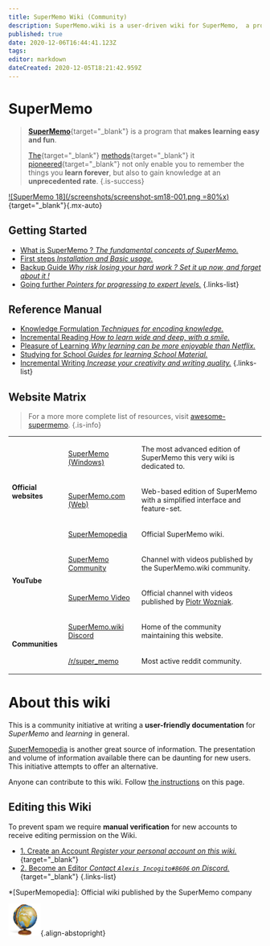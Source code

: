 ```yaml
---
title: SuperMemo Wiki (Community)
description: SuperMemo.wiki is a user-driven wiki for SuperMemo,  a program that makes learning easy and fun.
published: true
date: 2020-12-06T16:44:41.123Z
tags: 
editor: markdown
dateCreated: 2020-12-05T18:21:42.959Z
---
```


# SuperMemo

> [**SuperMemo**](https://super-memo.com/supermemo18.html){target="_blank"} is a program that **makes learning easy and fun**.
>
> [The](https://supermemo.guru/wiki/Spaced_repetition){target="_blank"} [methods](https://supermemo.guru/wiki/Incremental_reading){target="_blank"} it [pioneered](https://supermemo.guru/wiki/History_of_spaced_repetition){target="_blank"} not only enable you to remember the things you **learn forever**, but also to gain knowledge at an **unprecedented rate**.
{.is-success}


[![SuperMemo 18](/screenshots/screenshot-sm18-001.png =80%x)](/screenshots/screenshot-sm18-001.png){target="_blank"}{.mx-auto}

## Getting Started

- [What is SuperMemo ? *The fundamental concepts of SuperMemo.*](/getting-started)
- [First steps *Installation and Basic usage.*](/getting-started/first-steps)
- [Backup Guide *Why risk losing your hard work ? Set it up now, and forget about it !*](/reference-manual/backup-guide)
- [Going further *Pointers for progressing to expert levels.*](/getting-started/going-further)
{.links-list}

## Reference Manual

- [Knowledge Formulation *Techniques for encoding knowledge.*](/reference-manual/knowledge-formulation)
- [Incremental Reading *How to learn wide and deep, with a smile.*](/reference-manual/incremental-reading)
- [Pleasure of Learning *Why learning can be more enjoyable than Netflix.*](/reference-manual/pleasure-of-learning)
- [Studying for School *Guides for learning School Material.*](/reference-manual/school)
- [Incremental Writing *Increase your creativity and writing quality.*](/reference-manual/incremental-writing)
{.links-list}

## Website Matrix

> For a more more complete list of resources, visit [awesome-supermemo](https://github.com/supermemo/awesome-supermemo).
{.is-info}

<table>
  <tbody>
    <tr>
      <td rowspan="3">
        <p>
          <strong>Official websites</strong>
        </p>
      </td>
      <td>
        <p>
          <a target="_blank" href="https://super-memo.com/">SuperMemo (Windows)</a>
        </p>
      </td>
      <td>
        <p>The most advanced edition of SuperMemo this very wiki is dedicated to.</p>
      </td>
    </tr>
    <tr>
      <td>
        <p>
          <a target="_blank" href="http://supermemo.com/">SuperMemo.com (Web)</a>
        </p>
      </td>
      <td>
        <p>Web-based edition of SuperMemo with a simplified interface and feature-set.</p>
      </td>
    </tr>
    <tr>
      <td>
        <p>
          <a target="_blank" href="http://supermemopedia.com/">SuperMemopedia</a>
        </p>
      </td>
      <td>
        <p>Official SuperMemo wiki.</p>
      </td>
    </tr>
    <tr>
      <td rowspan="2">
        <p>
          <strong>YouTube</strong>
        </p>
      </td>
      <td>
        <p>
          <a target="_blank" href="https://www.youtube.com/channel/UCMdkN_8gHPn5vlYDe2ScrxQ/videos">SuperMemo Community</a>
        </p>
      </td>
      <td>
        <p>Channel with videos published by the SuperMemo.wiki community.</p>
      </td>
    </tr>
    <tr>
      <td>
        <p>
          <a target="_blank" href="https://www.youtube.com/channel/UCqmYtieCc3liSTYxLwk_MLw">SuperMemo Video</a>
        </p>
      </td>
      <td>
        <p>Official channel with videos published by <a target="blank" href="https://supermemo.guru/wiki/Piotr_Wozniak">Piotr Wozniak</a>.</p>
      </td>
    </tr>
    <tr>
      <td rowspan="2">
        <p>
          <strong>Communities</strong>
        </p>
      </td>
      <td>
        <p>
          <a target="_blank" href="https://discord.gg/vUQhqCT">SuperMemo.wiki Discord</a>
        </p>
      </td>
      <td>
        <p>Home of the community maintaining this website.</p>
      </td>
    </tr>
    <tr>
      <td>
        <p>
          <a target="_blank" href="https://www.reddit.com/r/super_memo/">/r/super_memo</a>
        </p>
      </td>
      <td>
        <p>Most active reddit community.</p>
      </td>
    </tr>
  </tbody>
</table>

# About this wiki

This is a community initiative at writing a **user-friendly documentation** for *SuperMemo* and *learning* in general.

[SuperMemopedia](https://supermemopedia.com/) is another great source of information. The presentation and volume of information available there can be daunting for new users. This initiative attempts to offer an alternative.

Anyone can contribute to this wiki. Follow [the instructions](#editing-this-wiki) on this page.

## Editing this Wiki

To prevent spam we require **manual verification** for new accounts to receive editing permission on the Wiki.

- [1. Create an Account *Register your personal account on this wiki.*](//supermemo.wiki/login){target="_blank"}
- [2. Become an Editor *Contact `Alexis Incogito#8606` on Discord.*](https://discord.gg/vUQhqCT){target="_blank"}
{.links-list}

*[SuperMemopedia]: Official wiki published by the SuperMemo company

![SuperMemo.wiki](/supermemo-64.png){.align-abstopright}